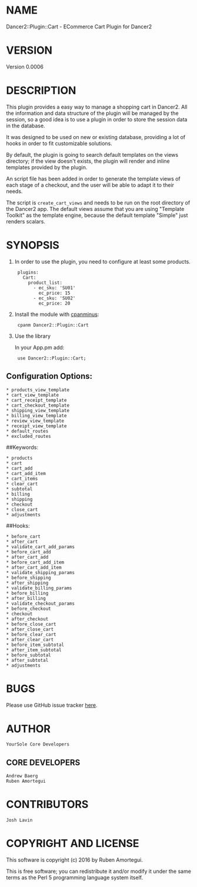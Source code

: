 # NAME

Dancer2::Plugin::Cart - ECommerce Cart Plugin for Dancer2

# VERSION

Version 0.0006

# DESCRIPTION

This plugin provides a easy way to manage a shopping cart in Dancer2.
All the information and data structure of the plugin will be managed by
the session, so a good idea is to use a plugin in order to store the
session data in the database.

It was designed to be used on new or existing database, providing a lot
of hooks in order to fit customizable solutions.

By default, the plugin is going to search default templates on the views
directory; if the view doesn't exists, the plugin will render and inline
templates provided by the plugin.

An script file has been added in order to generate the template views
of each stage of a checkout, and the user will be able to adapt it to
their needs.

The script is `create_cart_views` and needs to be run on the root
directory of the Dancer2 app. The default views assume that you are
using "Template Toolkit" as the template engine, because the default
template "Simple" just renders scalars.


# SYNOPSIS

1. In order to use the plugin, you need to configure at least some products.

        plugins:
          Cart:
            product_list:
              - ec_sku: 'SU01'
                ec_price: 15
              - ec_sku: 'SU02'
                ec_price: 20

2. Install the module with [cpanminus](https://cpanmin.us/):

        cpanm Dancer2::Plugin::Cart

3. Use the library

    In your App.pm add:

        use Dancer2::Plugin::Cart;


## Configuration Options:

    * products_view_template
    * cart_view_template
    * cart_receipt_template
    * cart_checkout_template
    * shipping_view_template
    * billing_view_template
    * review_view_template
    * receipt_view_template
    * default_routes
    * excluded_routes

##Keywords:

    * products
    * cart
    * cart_add
    * cart_add_item
    * cart_items
    * clear_cart
    * subtotal
    * billing
    * shipping
    * checkout
    * close_cart
    * adjustments

##Hooks:

    * before_cart
    * after_cart
    * validate_cart_add_params
    * before_cart_add
    * after_cart_add
    * before_cart_add_item
    * after_cart_add_item
    * validate_shipping_params
    * before_shipping
    * after_shipping
    * validate_billing_params
    * before_billing
    * after_billing
    * validate_checkout_params
    * before_checkout
    * checkout
    * after_checkout
    * before_close_cart
    * after_close_cart
    * before_clear_cart
    * after_clear_cart
    * before_item_subtotal
    * after_item_subtotal
    * before_subtotal
    * after_subtotal
    * adjustments

# BUGS
Please use GitHub issue tracker
[here](https://github.com/YourSole/Cart/issues).

# AUTHOR

    YourSole Core Developers
##  CORE DEVELOPERS

    Andrew Baerg
    Ruben Amortegui

# CONTRIBUTORS

    Josh Lavin

# COPYRIGHT AND LICENSE

This software is copyright (c) 2016 by Ruben Amortegui.

This is free software; you can redistribute it and/or modify it under the same terms as the Perl 5 programming language system itself.
